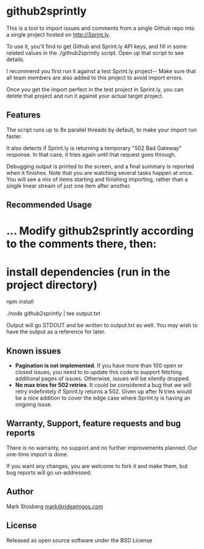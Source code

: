 
# github2sprintly

This is a tool to import issues and comments from a single Github repo into a
single project hosted on http://Sprint.ly.

To use it, you'll find to get Github and Sprint.ly API keys, and fill in some
related values in the ./github2sprintly script. Open up that script to see
details.

I recommend you first run it against a test Sprint.ly project-- Make sure that
all team members are also added to this project to avoid import errors.

Once you get the import perfect in the test project in Sprint.ly, you can
delete that project and run it against your actual target project.

## Features

The script runs up to 8x parallel threads by default, to make your import run
faster.

It also detects if Sprint.ly is returning a temporary "502 Bad Gateway"
response. In that case, it tries again until that request goes through.

Debugging output is printed to the screen, and a final summary is reported when
it finishes.  Note that you are watching several tasks happen at once. You will
see a mix of items starting and finishing importing, rather than a single
linear stream of just one item after another.

## Recommended Usage

  # ... Modify github2sprintly according to the comments there, then:

  # install dependencies (run in the project directory)
  npm install

  ./node github2sprintly | tee output.txt

Output will go STDOUT and be written to output.txt as well. You may wish to
have the output as a reference for later.

## Known issues

 * **Pagination is not implemented**. If you have more than 100 open or closed issues, you need to to update this code to support fetching additional pages of issues. Otherwise, issues will be silently dropped.
 * **No max tries for 502 retries**. It could be considered a bug that we will retry indefinitely if Sprint.ly returns a 502. Given up after N tries would be a nice addition to cover the edge case where Sprint.ly is having an ongoing issue.


## Warranty, Support, feature requests and bug reports

There is no warranty, no support and no further improvements planned. Our
one-time import is done.

If you want any changes, you are welcome to fork it and make them, but bug
reports will go un-addressed.

## Author 

Mark Stosberg <mark@rideamigos.com>

## License 

Released as open source software under the BSD License



